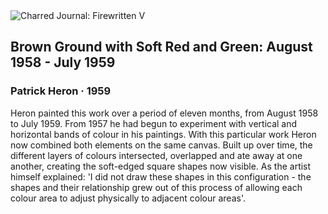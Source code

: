 <div class="artwork-of-the-day">
  <div class="container">
    <div class="img-wrapper">
      <img
        src="https://uploads3.wikiart.org/images/patrick-heron/brown-ground-with-soft-red-and-green-august-1958-july-1959-1959.jpg!Large.jpg"
        alt="Charred Journal: Firewritten V" />
    </div>
    <div class="artwork-detail">
      <div class="artwork-origin"> 
        <h2 class="artwork-name">Brown Ground with Soft Red and Green: August 1958 - July 1959</h2>
        <h3 class="artist">
          Patrick Heron
                    ·  1959
        </h3>
      </div>
      <p class="description">
        <span class="artwork-description-text ng-binding" ng-bind-html="viewModel.ArtworkOfTheDay.Description | unsafe">Heron painted this work over a period of eleven months, from August 1958 to July 1959. From 1957 he had begun to experiment with vertical and horizontal bands of colour in his paintings. With this particular work Heron now combined both elements on the same canvas. Built up over time, the different layers of colours intersected, overlapped and ate away at one another, creating the soft-edged square shapes now visible. As the artist himself explained: 'I did not draw these shapes in this configuration - the shapes and their relationship grew out of this process of allowing each colour area to adjust physically to adjacent colour areas'.</span>
                        <div class="text-shadow-container" ng-show="showShadow" style=""></div>
      </p>
    </div>
  </div>

</div>
